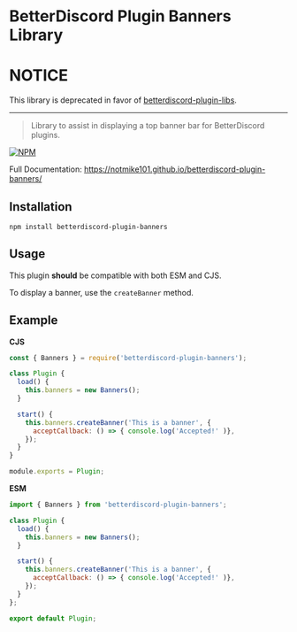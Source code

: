 # BetterDiscord Plugin Banners Library

# NOTICE

This library is deprecated in favor of [betterdiscord-plugin-libs](https://www.npmjs.com/package/betterdiscord-plugin-libs).

---

> Library to assist in displaying a top banner bar for BetterDiscord plugins.

[![NPM](https://nodei.co/npm/betterdiscord-plugin-banners.png)](https://nodei.co/npm/betterdiscord-plugin-banners/)

Full Documentation: https://notmike101.github.io/betterdiscord-plugin-banners/

## Installation

```
npm install betterdiscord-plugin-banners
```

## Usage

This plugin **should** be compatible with both ESM and CJS.

To display a banner, use the `createBanner` method.

## Example

**CJS**

```javascript
const { Banners } = require('betterdiscord-plugin-banners');

class Plugin {
  load() {
    this.banners = new Banners();
  }

  start() {
    this.banners.createBanner('This is a banner', {
      acceptCallback: () => { console.log('Accepted!' )},
    });
  }
}

module.exports = Plugin;
```

**ESM**
```javascript
import { Banners } from 'betterdiscord-plugin-banners';

class Plugin {
  load() {
    this.banners = new Banners();
  }

  start() {
    this.banners.createBanner('This is a banner', {
      acceptCallback: () => { console.log('Accepted!' )},
    });
  }
};

export default Plugin;
```
